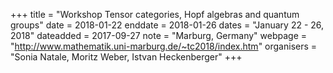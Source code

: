 +++
title = "Workshop Tensor categories, Hopf algebras and quantum groups"
date = 2018-01-22
enddate = 2018-01-26
dates = "January 22 - 26, 2018"
dateadded = 2017-09-27
note = "Marburg, Germany"
webpage = "http://www.mathematik.uni-marburg.de/~tc2018/index.htm"
organisers = "Sonia Natale, Moritz Weber, Istvan Heckenberger"
+++
